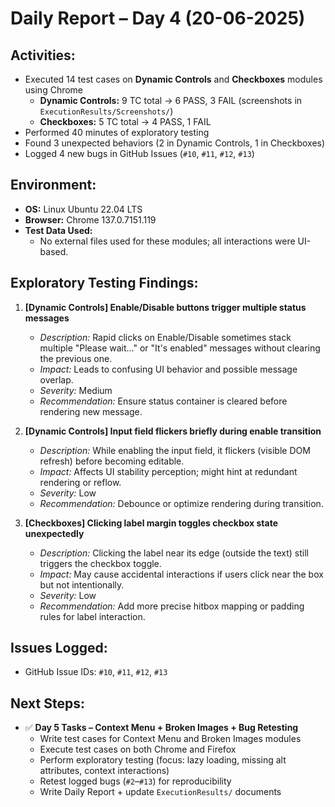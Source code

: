 # Daily Report – Day 4 (20-06-2025)

## Activities:
- Executed 14 test cases on **Dynamic Controls** and **Checkboxes** modules using Chrome  
  - **Dynamic Controls:** 9 TC total → 6 PASS, 3 FAIL (screenshots in `ExecutionResults/Screenshots/`)  
  - **Checkboxes:** 5 TC total → 4 PASS, 1 FAIL  
- Performed 40 minutes of exploratory testing  
- Found 3 unexpected behaviors (2 in Dynamic Controls, 1 in Checkboxes)  
- Logged 4 new bugs in GitHub Issues (`#10`, `#11`, `#12`, `#13`)  

## Environment:
- **OS:** Linux Ubuntu 22.04 LTS  
- **Browser:** Chrome 137.0.7151.119  
- **Test Data Used:**  
  - No external files used for these modules; all interactions were UI-based.

## Exploratory Testing Findings:

1. **[Dynamic Controls] Enable/Disable buttons trigger multiple status messages**  
   - *Description:* Rapid clicks on Enable/Disable sometimes stack multiple "Please wait..." or "It's enabled" messages without clearing the previous one.  
   - *Impact:* Leads to confusing UI behavior and possible message overlap.  
   - *Severity:* Medium  
   - *Recommendation:* Ensure status container is cleared before rendering new message.

2. **[Dynamic Controls] Input field flickers briefly during enable transition**  
   - *Description:* While enabling the input field, it flickers (visible DOM refresh) before becoming editable.  
   - *Impact:* Affects UI stability perception; might hint at redundant rendering or reflow.  
   - *Severity:* Low  
   - *Recommendation:* Debounce or optimize rendering during transition.

3. **[Checkboxes] Clicking label margin toggles checkbox state unexpectedly**  
   - *Description:* Clicking the label near its edge (outside the text) still triggers the checkbox toggle.  
   - *Impact:* May cause accidental interactions if users click near the box but not intentionally.  
   - *Severity:* Low  
   - *Recommendation:* Add more precise hitbox mapping or padding rules for label interaction.

## Issues Logged:
- GitHub Issue IDs: `#10`, `#11`, `#12`, `#13`

## Next Steps:
- ✅ **Day 5 Tasks – Context Menu + Broken Images + Bug Retesting**
  - Write test cases for Context Menu and Broken Images modules
  - Execute test cases on both Chrome and Firefox
  - Perform exploratory testing (focus: lazy loading, missing alt attributes, context interactions)
  - Retest logged bugs (`#2`–`#13`) for reproducibility
  - Write Daily Report + update `ExecutionResults/` documents
